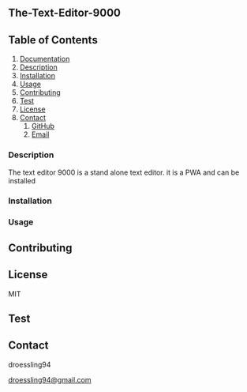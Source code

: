 ## The-Text-Editor-9000

## Table of Contents

1.  [Documentation](#documentation)
1.  [Description](#description)
2.  [Installation](#installation)
2.  [Usage](#usage)
3.  [Contributing](#contributing)
2.  [Test](#test)
4.  [License](#license)
4.  [Contact](#contact)
    1. [GitHub](#gitHub)
    2. [Email](#email)
    



### Description

<a name="description"></a>

The text editor 9000 is a stand alone text editor. it is a PWA and can be installed


### Installation

<a name="installation"></a>



### Usage

<a name="usage"></a>




## Contributing

<a name="contributing"></a>



## License

<a name="license"></a>

MIT

## Test

<a name="test"></a>



## Contact

<a name="gitHub"></a>

droessling94

<a name="contact"></a>

droessling94@gmail.com